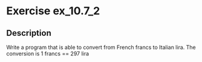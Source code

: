 # Exercise ex_10.7_2

## Description
Write a program that is able to convert from French francs
to Italian lira. The conversion is 1 francs == 297 lira
